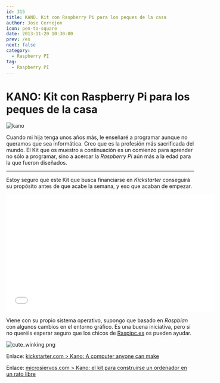 ```yaml
---
id: 315
title: KANO. Kit con Raspberry Pi para los peques de la casa
author: Jose Cerrejon
icon: pen-to-square
date: 2013-11-20 10:30:00
prev: /es
next: false
category:
  - Raspberry PI
tag:
  - Raspberry PI
---
```


# KANO: Kit con Raspberry Pi para los peques de la casa

![kano](/images/2013/11/kano.jpg)

Cuando mi hija tenga unos años más, le enseñaré a programar aunque no queramos que sea informática. Creo que es la profesión más sacrificada del mundo. El Kit que os muestro a continuación es un comienzo para aprender no sólo a programar, sino a acercar la *Raspberry Pi* aún más a la edad para la que fueron diseñados.

- - -
Estoy seguro que este Kit que busca financiarse en *Kickstarter* conseguirá su propósito antes de que acabe la semana, y eso que acaban de empezar.

<iframe width="560" height="315" src="//www.youtube.com/embed/iNc6NRX2JG4" frameborder="0" allowfullscreen></iframe>

Viene con su propio sistema operativo, supongo que basado en *Raspbian* con algunos cambios en el entorno gráfico. Es una buena iniciativa, pero si no queréis esperar seguro que los chicos de [Raspipc.es](http://www.raspipc.es/public/home/index.php?ver=tienda&accion=verArticulo&idProducto=1032) os pueden ayudar.

![cute_winking.png](/css/sm/cute_winking.png)

Enlace: [kickstarter.com > Kano: A computer anyone can make](http://www.kickstarter.com/projects/alexklein/kano-a-computer-anyone-can-make)

Enlace: [microsiervos.com > Kano: el kit para construirse un ordenador en un rato libre](http://www.microsiervos.com/archivo/ordenadores/kano-kit-ordenador.html)